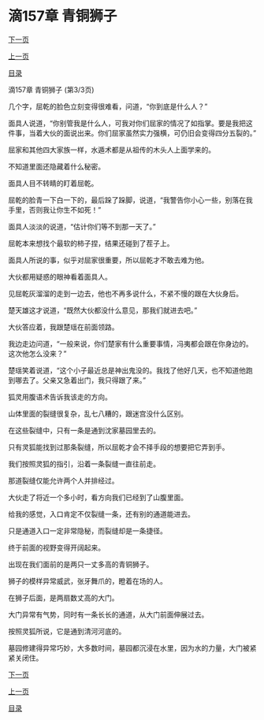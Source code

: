<h1>滴157章   青铜狮子</h1>
            <div><p><a href="./471_%E7%AC%AC158%E7%AB%A0_%E7%A5%B8%E6%82%A3%E6%97%A0%E7%A9%B7.md">下一页</a></p><p><a href="./469_%E6%BB%B4157%E7%AB%A0_%E9%9D%92%E9%93%9C%E7%8B%AE%E5%AD%90.md">上一页</a></p><p><a href="../">目录</a></p></div>
            <div><p>滴157章   青铜狮子 (第3/3页)</p><p>几个字，屈乾的脸色立刻变得很难看，问道，“你到底是什么人？”</p><p>面具人说道，“你别管我是什么人，可我对你们屈家的情况了如指掌。要是我把这件事，当着大伙的面说出来。你们屈家虽然实力强横，可仍旧会变得四分五裂的。”</p><p>屈家和其他四大家族一样，水遁术都是从祖传的木头人上面学来的。</p><p>不知道里面还隐藏着什么秘密。</p><p>面具人目不转睛的盯着屈乾。</p><p>屈乾的脸青一下白一下的，最后跺了跺脚，说道，“我警告你小心一些，别落在我手里，否则我让你生不如死！”</p><p>面具人淡淡的说道，“估计你们等不到那一天了。”</p><p>屈乾本来想找个最软的柿子捏，结果还碰到了茬子上。</p><p>面具人所说的事，似乎对屈家很重要，所以屈乾才不敢去难为他。</p><p>大伙都用疑惑的眼神看着面具人。</p><p>见屈乾灰溜溜的走到一边去，他也不再多说什么，不紧不慢的跟在大伙身后。</p><p>楚天雄这才说道，“既然大伙都没什么意见，那我们就进去吧。”</p><p>大伙答应着，我跟楚瑶在前面领路。</p><p>我边走边问道，“一般来说，你们楚家有什么重要事情，冯夷都会跟在你身边的。这次他怎么没来？”</p><p>楚瑶笑着说道，“这个小子最近总是神出鬼没的。我找了他好几天，也不知道他跑到哪去了。父亲又急着出门，我只得跟了来。”</p><p>狐灵用腹语术告诉我该走的方向。</p><p>山体里面的裂缝很复杂，乱七八糟的，跟迷宫没什么区别。</p><p>在这些裂缝中，只有一条是通到沈家墓园里去的。</p><p>只有灵狐能找到过那条裂缝，所以屈乾才会不择手段的想要把它弄到手。</p><p>我们按照灵狐的指引，沿着一条裂缝一直往前走。</p><p>那道裂缝仅能允许两个人并排经过。</p><p>大伙走了将近一个多小时，看方向我们已经到了山腹里面。</p><p>给我的感觉，入口肯定不仅裂缝一条，还有别的通道能进去。</p><p>只是通道入口一定非常隐秘，而裂缝却是一条捷径。</p><p>终于前面的视野变得开阔起来。</p><p>出现在我们面前的是两只一丈多高的青铜狮子。</p><p>狮子的模样异常威武，张牙舞爪的，瞪着在场的人。</p><p>在狮子后面，是两扇数丈高的大门。</p><p>大门异常有气势，同时有一条长长的通道，从大门前面伸展过去。</p><p>按照灵狐所说，它是通到清河河底的。</p><p>墓园修建得异常巧妙，大多数时间，墓园都沉浸在水里，因为水的力量，大门被紧紧关闭住。</p></div>
            <div><p><a href="./471_%E7%AC%AC158%E7%AB%A0_%E7%A5%B8%E6%82%A3%E6%97%A0%E7%A9%B7.md">下一页</a></p><p><a href="./469_%E6%BB%B4157%E7%AB%A0_%E9%9D%92%E9%93%9C%E7%8B%AE%E5%AD%90.md">上一页</a></p><p><a href="../">目录</a></p></div>